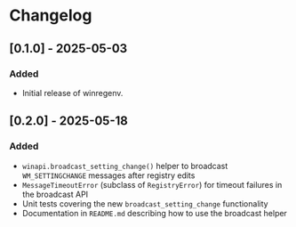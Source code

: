 # Changelog

## [0.1.0] - 2025-05-03
### Added
- Initial release of winregenv.

## [0.2.0] - 2025-05-18
### Added
- `winapi.broadcast_setting_change()` helper to broadcast `WM_SETTINGCHANGE` messages after registry edits  
- `MessageTimeoutError` (subclass of `RegistryError`) for timeout failures in the broadcast API  
- Unit tests covering the new `broadcast_setting_change` functionality  
- Documentation in `README.md` describing how to use the broadcast helper  
